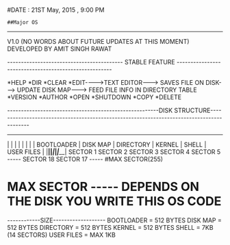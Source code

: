 
#DATE : 21ST May, 2015 , 9:00 PM

	##Major OS
---------------------------
V1.0 (NO WORDS ABOUT FUTURE UPDATES AT THIS MOMENT)
DEVELOPED BY AMIT SINGH RAWAT

------------------------------------------	STABLE FEATURE	------------------------------------------------------

*HELP
*DIR
*CLEAR
*EDIT---->TEXT EDITOR---> SAVES FILE ON DISK---> UPDATE DISK MAP---> FEED FILE INFO IN DIRECTORY TABLE
*VERSION
*AUTHOR
*OPEN
*SHUTDOWN
*COPY
*DELETE

-------------------------------------------------------DISK STRUCTURE------------------------------------------------------------------------------------------


_________________________________________________________________________________________________________________________________________________
|  	 		 |			|			|			|												|												|
| BOOTLOADER | DISK MAP	| DIRECTORY	|  KERNEL	|                      SHELL                   	|				USER FILES						|
|____________|__________|___________|___________|_______________________________________________|_______________________________________________|
   SECTOR 1    SECTOR 2   SECTOR 3    SECTOR 4       	  SECTOR 5  -----  SECTOR 18                     SECTOR 17    -----    #MAX SECTOR(255)

# MAX SECTOR ----- DEPENDS ON THE DISK YOU WRITE THIS OS CODE

------------SIZE-------------------
   BOOTLOADER  = 512 BYTES
   DISK MAP	   = 512 BYTES
   DIRECTORY   = 512 BYTES
   KERNEL	   = 512 BYTES
   SHELL	   = 7KB (14 SECTORS)
   USER FILES  = MAX 1KB




